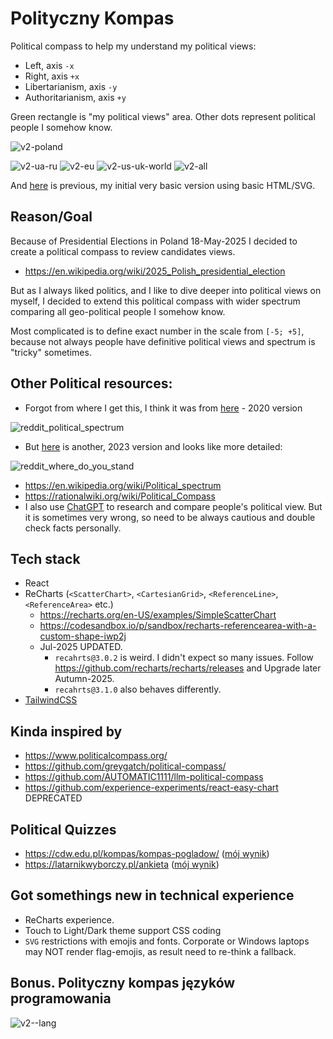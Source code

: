 # Polityczny Kompas

Political compass to help my understand my political views:

- Left, axis `-x`
- Right, axis `+x`
- Libertarianism, axis `-y`
- Authoritarianism, axis `+y`

Green rectangle is "my political views" area. Other dots represent political people I somehow know.

![v2-poland](./images/v2-poland.png)

![v2-ua-ru](./images/v2-ua-ru.png)
![v2-eu](./images/v2-eu.png)
![v2-us-uk-world](./images/v2-us-uk-world.png)
![v2-all](./images/v2-all.png)

And [here](https://alundiak.github.io/polityczny-kompas/politica.html) is previous, my initial very basic version using basic HTML/SVG.

## Reason/Goal

Because of Presidential Elections in Poland 18-May-2025 I decided to create a political compass to review candidates views.

- https://en.wikipedia.org/wiki/2025_Polish_presidential_election

But as I always liked politics, and I like to dive deeper into political views on myself, I decided to extend this political compass with wider spectrum comparing all geo-political people I somehow know.

Most complicated is to define exact number in the scale from `[-5; +5]`, because not always people have definitive political views and spectrum is "tricky" sometimes.

## Other Political resources:

- Forgot from where I get this, I think it was from [here](https://www.reddit.com/r/PoliticalCompassMemes/comments/fvghtl/comment_what_you_are_and_we_can_debate_why_youre/) - 2020 version

![reddit_political_spectrum](./images/reddit_political_spectrum.jpeg)

- But [here](https://www.reddit.com/r/PoliticalCompassMemes/comments/13jel85/where_do_you_stand/) is another, 2023 version and looks like more detailed:

![reddit_where_do_you_stand](./images/reddit_where_do_you_stand.png)

- https://en.wikipedia.org/wiki/Political_spectrum
- https://rationalwiki.org/wiki/Political_Compass
- I also use [ChatGPT](https://chatgpt.com/) to research and compare people's political view. But it is sometimes very wrong, so need to be always cautious and double check facts personally.

## Tech stack

- React
- ReCharts (`<ScatterChart>`, `<CartesianGrid>`, `<ReferenceLine>`, `<ReferenceArea>` etc.)
  - https://recharts.org/en-US/examples/SimpleScatterChart
  - https://codesandbox.io/p/sandbox/recharts-referencearea-with-a-custom-shape-iwp2j
  - Jul-2025 UPDATED.
    - `recahrts@3.0.2` is weird. I didn't expect so many issues. Follow https://github.com/recharts/recharts/releases and Upgrade later Autumn-2025.
    - `recahrts@3.1.0` also behaves differently.
- [TailwindCSS](https://tailwindcss.com)

## Kinda inspired by

- https://www.politicalcompass.org/
- https://github.com/greygatch/political-compass/
- https://github.com/AUTOMATIC1111/llm-political-compass
- https://github.com/experience-experiments/react-easy-chart DEPRECATED

## Political Quizzes

- https://cdw.edu.pl/kompas/kompas-pogladow/ ([mój wynik](https://cdw.edu.pl/kompas/kompas-pogladow/?res=24214452245123405444))
- https://latarnikwyborczy.pl/ankieta ([mój wynik](https://latarnikwyborczy.pl/s/32f02ef8db))

## Got somethings new in technical experience

- ReCharts experience.
- Touch to Light/Dark theme support CSS coding
- `SVG` restrictions with emojis and fonts. Corporate or Windows laptops may NOT render flag-emojis, as result need to re-think a fallback.

## Bonus. Polityczny kompas języków programowania

![v2--lang](./images/v2--lang.png)
